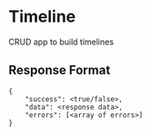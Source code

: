 # Timeline
CRUD app to build timelines

## Response Format

```
{  
    "success": <true/false>,  
    "data": <response data>,  
    "errors": [<array of errors>]  
}
```